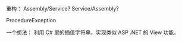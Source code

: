 ﻿重构：
Assembly/Service?
Service/Assembly?

ProcedureException

一个想法：
利用 C# 里的插值字符串，实现类似 ASP .NET 的 View 功能。